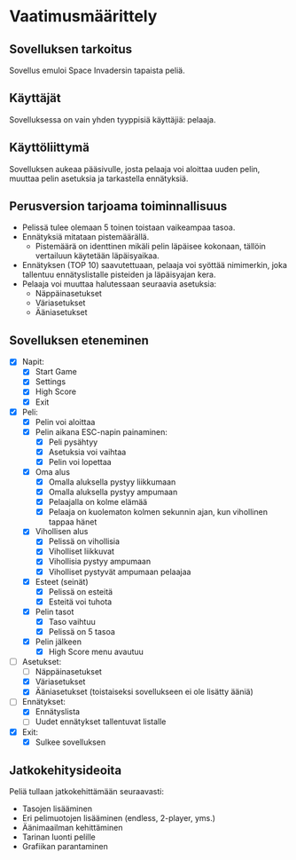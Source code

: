 # Vaatimusmäärittely

## Sovelluksen tarkoitus

Sovellus emuloi Space Invadersin tapaista peliä.

## Käyttäjät

Sovelluksessa on vain yhden tyyppisiä käyttäjiä: pelaaja.

## Käyttöliittymä

Sovelluksen aukeaa pääsivulle, josta pelaaja voi aloittaa uuden pelin, muuttaa pelin asetuksia ja tarkastella ennätyksiä.

## Perusversion tarjoama toiminnallisuus

- Pelissä tulee olemaan 5 toinen toistaan vaikeampaa tasoa.
- Ennätyksiä mitataan pistemäärällä.
  - Pistemäärä on identtinen mikäli pelin läpäisee kokonaan, tällöin vertailuun käytetään läpäisyaikaa.
- Ennätyksen (TOP 10) saavutettuaan, pelaaja voi syöttää nimimerkin, joka tallentuu ennätyslistalle pisteiden ja läpäisyajan kera.
- Pelaaja voi muuttaa halutessaan seuraavia asetuksia:
  - Näppäinasetukset
  - Väriasetukset
  - Ääniasetukset

## Sovelluksen eteneminen

   - [x] Napit:
     - [x] Start Game
     - [x] Settings
     - [x] High Score
     - [x] Exit
   - [x] Peli:
      - [x] Pelin voi aloittaa
      - [x] Pelin aikana ESC-napin painaminen:
        - [x] Peli pysähtyy
        - [x] Asetuksia voi vaihtaa
        - [x] Pelin voi lopettaa
      - [x] Oma alus
        - [x] Omalla aluksella pystyy liikkumaan
        - [x] Omalla aluksella pystyy ampumaan
        - [x] Pelaajalla on kolme elämää
        - [x] Pelaaja on kuolematon kolmen sekunnin ajan, kun vihollinen tappaa hänet
      - [x] Vihollisen alus
        - [x] Pelissä on vihollisia
        - [x] Viholliset liikkuvat
        - [x] Vihollisia pystyy ampumaan
        - [x] Viholliset pystyvät ampumaan pelaajaa
      - [x] Esteet (seinät)
        - [x] Pelissä on esteitä
        - [x] Esteitä voi tuhota
      - [x] Pelin tasot
        - [x] Taso vaihtuu
        - [x] Pelissä on 5 tasoa
      - [x] Pelin jälkeen
        - [x] High Score menu avautuu
   - [ ] Asetukset:
      - [ ] Näppäinasetukset
      - [x] Väriasetukset
      - [x] Ääniasetukset (toistaiseksi sovellukseen ei ole lisätty ääniä)
   - [ ] Ennätykset:
      - [x] Ennätyslista
      - [ ] Uudet ennätykset tallentuvat listalle
   - [x] Exit:
      - [x] Sulkee sovelluksen

## Jatkokehitysideoita

Peliä tullaan jatkokehittämään seuraavasti:

- Tasojen lisääminen
- Eri pelimuotojen lisääminen (endless, 2-player, yms.)
- Äänimaailman kehittäminen
- Tarinan luonti pelille
- Grafiikan parantaminen
